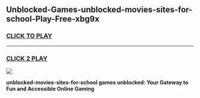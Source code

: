 
## Unblocked-Games-unblocked-movies-sites-for-school-Play-Free-xbg9x
<h3>
<a href="https://premium76.site?title=unblocked-movies-sites-for-school&ref=20M">CLICK TO PLAY</a></h3>
<hr>

<h3>
<a href="https://premium76.site?title=unblocked-movies-sites-for-school&ref=20M">CLICK 2 PLAY</a>
  
</h3>

<a href="https://premium76.site?title=unblocked-movies-sites-for-school&ref=19M"><img src="https://clearcache.store/games.png"></a>


**unblocked-movies-sites-for-school games unblocked: Your Gateway to Fun and Accessible Online Gaming**
